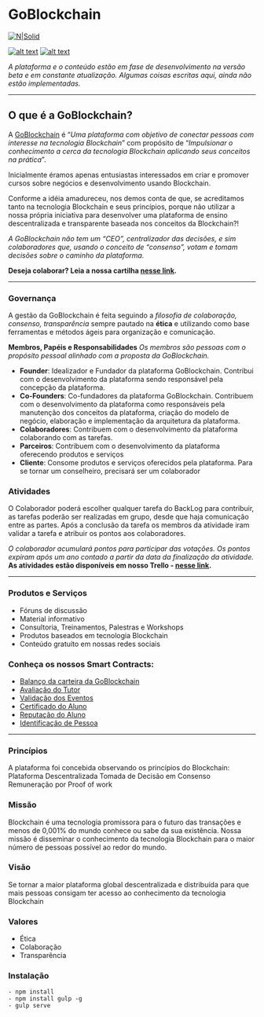 # GoBlockchain
[![N|Solid](https://www.goblockchain.io/app/images/logo_goblockchain.png)](https://www.goblockchain.io/)

[![alt text][1.1]][1] [![alt text][2.1]][2]

_A plataforma e o conteúdo estão em fase de desenvolvimento na versão beta e em constante atualização. Algumas coisas escritas aqui, ainda não estão implementadas._

----
## O que é a GoBlockchain?
A [GoBlockchain](https://www.goblockchain.io) é “_Uma plataforma com objetivo de conectar pessoas com interesse na tecnologia Blockchain_” com propósito de “_Impulsionar o conhecimento a cerca da tecnologia Blockchain aplicando seus conceitos na prática_”.

Inicialmente éramos apenas entusiastas interessados em criar e promover cursos sobre negócios e desenvolvimento usando Blockchain.

Conforme a idéia amadureceu, nos demos conta de que, se acreditamos tanto na tecnologia Blockchain e seus princípios, porque não utilizar a nossa própria iniciativa para desenvolver uma plataforma de ensino descentralizada e transparente baseada nos conceitos da Blockchain?!

_A GoBlockchain não tem um “CEO”, centralizador das decisões, e sim colaboradores que, usando o conceito de “consenso”, votam e tomam decisões sobre o caminho da plataforma._

**Deseja colaborar? Leia a nossa cartilha [nesse link](https://docs.google.com/document/d/e/2PACX-1vTabbK3WL1aao4q51_KN7qzeeG3Go1f0NFqvGqvfMFh8ypAMr25r-7SI_gWa_WX1vmFhr3sYBtNE7j3/pub).**

---------
### Governança
A gestão da GoBlockchain é feita seguindo a _filosofia de colaboração, consenso, transparência_ sempre pautado na **ética** e utilizando como base ferramentas e métodos ágeis para organização e comunicação.

**Membros, Papéis e Responsabilidades**
_Os membros são pessoas com o propósito pessoal alinhado com a proposta da GoBlockchain._

- **Founder**: Idealizador e Fundador da plataforma GoBlockchain. Contribui com o desenvolvimento da plataforma sendo responsável pela concepção da plataforma. 
- **Co-Founders**: Co-fundadores da plataforma  GoBlockchain. Contribuem com o desenvolvimento da plataforma como responsáveis pela manutenção dos conceitos da plataforma, criação do modelo de negócio, elaboração e implementação da arquitetura da plataforma.
- **Colaboradores**: Contribuem com o desenvolvimento da plataforma colaborando com as tarefas.
- **Parceiros**: Contribuem com o desenvolvimento da plataforma oferecendo produtos e serviços 
- **Cliente**: Consome produtos e serviços oferecidos pela plataforma. Para se tornar um conselheiro, precisará ser um colaborador

### Atividades
O Colaborador poderá escolher qualquer tarefa do BackLog para contribuir, as tarefas poderão ser realizadas em grupo, desde que haja comunicação entre as partes. Após a conclusão da tarefa os membros da atividade iram validar a tarefa e atribuir os pontos aos colaboradores.

_O colaborador acumulará pontos para participar das votações. Os pontos expiram após um ano contado a partir da data da finalização da atividade._
**As atividades estão disponíveis em nosso Trello - [nesse link](https://trello.com/b/mnVqJvV8/goblockchain-colaboradores).**

----
### Produtos e Serviços
- Fóruns de discussão
- Material informativo
- Consultoria, Treinamentos, Palestras e Workshops
- Produtos baseados em tecnologia Blockchain
- Conteúdo gratuíto em nossas redes sociais

### Conheça os nossos Smart Contracts:

- [Balanço da carteira da GoBlockchain](https://github.com/goblockchain/smart-contract-checking-account)
- [Avaliação do Tutor](https://github.com/goblockchain/smart-contract-payment-release)
- [Validação dos Eventos](https://github.com/goblockchain/smart-contract-event)
- [Certificado do Aluno](https://github.com/goblockchain/smart-contract-certificate)
- [Reputação do Aluno](https://github.com/goblockchain/smart-contract-reputation)
- [Identificação de Pessoa](https://github.com/goblockchain/smart-contract-identification)
-----
### Princípios
A plataforma foi concebida observando os princípios do Blockchain:
Plataforma Descentralizada
Tomada de Decisão em Consenso
Remuneração por Proof of work
 
### Missão
Blockchain é uma tecnologia promissora para o futuro das transações e menos de 0,001% do mundo conhece ou sabe da sua existência. Nossa missão é disseminar o conhecimento da tecnologia Blockchain para o maior número de pessoas possível ao redor do mundo.

### Visão
Se tornar a maior plataforma global descentralizada e distribuída para que mais pessoas consigam ter acesso ao conhecimento da tecnologia Blockchain 

### Valores
- Ética
- Colaboração
- Transparência


### Instalação
```
- npm install
- npm install gulp -g
- gulp serve
```
[1.1]: http://i.imgur.com/P3YfQoD.png (facebook icon with padding)
[2.1]: http://i.imgur.com/0o48UoR.png (github icon with padding)

[1]: https://www.facebook.com/goblockchain/
[2]: https://github.com/goblockchain
